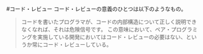 #コード・レビュー
コード・レビューの意義のひとつは以下のようなもの。
> コードを書いたプログラマが、コードの内部構造について正しく説明できなくなれば、それは危険信号です。
この意味において、ペア・プログラミングを実施している開発においてはコード・レビューの必要はない、というか常にコード・レビューしている。